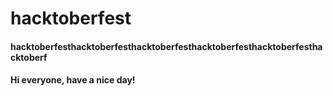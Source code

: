 # hacktoberfest

#### hacktoberfesthacktoberfesthacktoberfesthacktoberfesthacktoberfesthacktoberf
#### Hi everyone, have a nice day!
